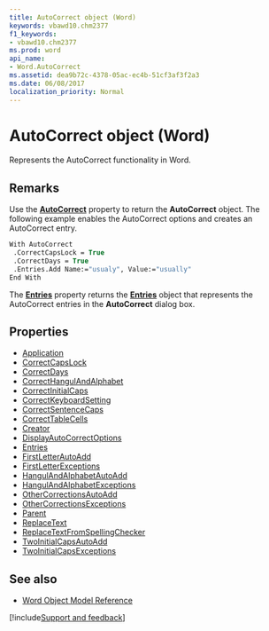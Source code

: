 ```yaml
---
title: AutoCorrect object (Word)
keywords: vbawd10.chm2377
f1_keywords:
- vbawd10.chm2377
ms.prod: word
api_name:
- Word.AutoCorrect
ms.assetid: dea9b72c-4378-05ac-ec4b-51cf3af3f2a3
ms.date: 06/08/2017
localization_priority: Normal
---
```



# AutoCorrect object (Word)

Represents the AutoCorrect functionality in Word.


## Remarks

Use the  **[AutoCorrect](Word.Application.AutoCorrect.md)** property to return the **AutoCorrect** object. The following example enables the AutoCorrect options and creates an AutoCorrect entry.


```vb
With AutoCorrect 
 .CorrectCapsLock = True 
 .CorrectDays = True 
 .Entries.Add Name:="usualy", Value:="usually" 
End With
```

The  **[Entries](Word.AutoCorrect.Entries.md)** property returns the **[Entries](Word.AutoCorrect.Entries.md)** object that represents the AutoCorrect entries in the **AutoCorrect** dialog box.

## Properties

- [Application](Word.AutoCorrect.Application.md)
- [CorrectCapsLock](Word.AutoCorrect.CorrectCapsLock.md)
- [CorrectDays](Word.AutoCorrect.CorrectDays.md)
- [CorrectHangulAndAlphabet](Word.AutoCorrect.CorrectHangulAndAlphabet.md)
- [CorrectInitialCaps](Word.AutoCorrect.CorrectInitialCaps.md)
- [CorrectKeyboardSetting](Word.AutoCorrect.CorrectKeyboardSetting.md)
- [CorrectSentenceCaps](Word.AutoCorrect.CorrectSentenceCaps.md)
- [CorrectTableCells](Word.AutoCorrect.CorrectTableCells.md)
- [Creator](Word.AutoCorrect.Creator.md)
- [DisplayAutoCorrectOptions](Word.AutoCorrect.DisplayAutoCorrectOptions.md)
- [Entries](Word.AutoCorrect.Entries.md)
- [FirstLetterAutoAdd](Word.AutoCorrect.FirstLetterAutoAdd.md)
- [FirstLetterExceptions](Word.AutoCorrect.FirstLetterExceptions.md)
- [HangulAndAlphabetAutoAdd](Word.AutoCorrect.HangulAndAlphabetAutoAdd.md)
- [HangulAndAlphabetExceptions](Word.AutoCorrect.HangulAndAlphabetExceptions.md)
- [OtherCorrectionsAutoAdd](Word.AutoCorrect.OtherCorrectionsAutoAdd.md)
- [OtherCorrectionsExceptions](Word.AutoCorrect.OtherCorrectionsExceptions.md)
- [Parent](Word.AutoCorrect.Parent.md)
- [ReplaceText](Word.AutoCorrect.ReplaceText.md)
- [ReplaceTextFromSpellingChecker](Word.AutoCorrect.ReplaceTextFromSpellingChecker.md)
- [TwoInitialCapsAutoAdd](Word.AutoCorrect.TwoInitialCapsAutoAdd.md)
- [TwoInitialCapsExceptions](Word.AutoCorrect.TwoInitialCapsExceptions.md)

## See also

- [Word Object Model Reference](overview/Word/object-model.md)

[!include[Support and feedback](~/includes/feedback-boilerplate.md)]